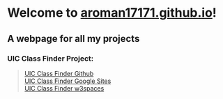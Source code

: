 # Welcome to [aroman17171.github.io](aroman17171.github.io)!
## A webpage for all my projects

### UIC Class Finder Project:
> [UIC Class Finder Github](/uic-class-finder.html) \
> [UIC Class Finder Google Sites](https://sites.google.com/view/uic-class-finder/home) \
> [UIC Class Finder w3spaces](https://aroman17171.w3spaces.com/uic-class-finder.html)


